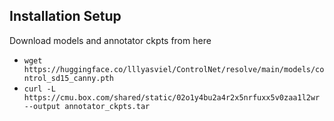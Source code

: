 

## Installation Setup

Download models and annotator ckpts from here
- `wget https://huggingface.co/lllyasviel/ControlNet/resolve/main/models/control_sd15_canny.pth`
-  `curl -L https://cmu.box.com/shared/static/02o1y4bu2a4r2x5nrfuxx5v0zaa1l2wr --output annotator_ckpts.tar`